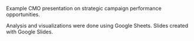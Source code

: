 Example CMO presentation on strategic campaign performance opportunities.

Analysis and visualizations were done using Google Sheets.
Slides created with Google Slides.
